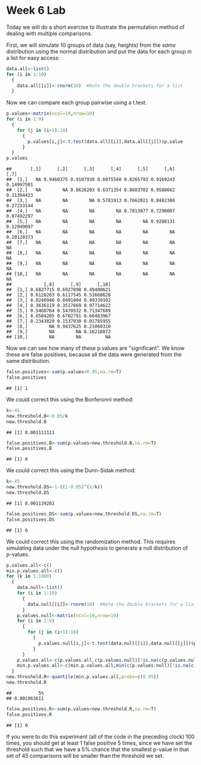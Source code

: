 Week 6 Lab
=============
  
Today we will do a short exercise to illustrate the permutation method of dealing with multiple comparisons.

First, we will simulate 10 groups of data (say, heights) from the *same* distribution using the normal distribution and put the data for each group in a list for easy access:


```r
data.all<-list()
for (i in 1:10)
  {
    data.all[[i]]<-rnorm(10)  #Note the double brackets for a list
  }
```

Now we can compare each group pairwise using a t.test.


```r
p.values<-matrix(ncol=10,nrow=10)
for (i in 1:9)
  {
    for (j in (i+1):10)
      {
        p.values[i,j]<-t.test(data.all[[i]],data.all[[j]])$p.value 
      }
  }
p.values
```

```
##       [,1]      [,2]      [,3]      [,4]      [,5]      [,6]       [,7]
##  [1,]   NA 0.9460375 0.9107938 0.6075560 0.8265793 0.9169243 0.14997501
##  [2,]   NA        NA 0.8626203 0.6371354 0.8683702 0.9588662 0.11304423
##  [3,]   NA        NA        NA 0.5781913 0.7662021 0.8482388 0.27233144
##  [4,]   NA        NA        NA        NA 0.7813877 0.7290007 0.07492297
##  [5,]   NA        NA        NA        NA        NA 0.9280131 0.12949097
##  [6,]   NA        NA        NA        NA        NA        NA 0.20120373
##  [7,]   NA        NA        NA        NA        NA        NA         NA
##  [8,]   NA        NA        NA        NA        NA        NA         NA
##  [9,]   NA        NA        NA        NA        NA        NA         NA
## [10,]   NA        NA        NA        NA        NA        NA         NA
##            [,8]      [,9]      [,10]
##  [1,] 0.6827715 0.6927898 0.49400621
##  [2,] 0.6128203 0.6117545 0.51668628
##  [3,] 0.8240946 0.8491004 0.49339102
##  [4,] 0.3636119 0.3517669 0.97714622
##  [5,] 0.5468764 0.5470532 0.71347689
##  [6,] 0.6584205 0.6702791 0.66483967
##  [7,] 0.2343820 0.1537930 0.01785955
##  [8,]        NA 0.9437625 0.21060310
##  [9,]        NA        NA 0.16218872
## [10,]        NA        NA         NA
```

Now we can see how many of these p.values are "significant". We know these are false positives, because all the data were generated from the same distribution.


```r
false.positives<-sum(p.values<0.05,na.rm=T)
false.positives
```

```
## [1] 1
```

We could correct this using the Bonferonni method:


```r
k<-45
new.threshold.B<-0.05/k
new.threshold.B
```

```
## [1] 0.001111111
```

```r
false.positives.B<-sum(p.values<new.threshold.B,na.rm=T)
false.positives.B
```

```
## [1] 0
```

We could correct this using the Dunn-Sidak method:


```r
k<-45
new.threshold.DS<-1-((1-0.05)^(1/k))
new.threshold.DS
```

```
## [1] 0.001139202
```

```r
false.positives.DS<-sum(p.values<new.threshold.DS,na.rm=T)
false.positives.DS
```

```
## [1] 0
```

We could correct this using the randomization method. This requires simulating data under the null hypothesis to generate a null distribution of p-values.



```r
p.values.all<-c()
min.p.values.all<-c()
for (k in 1:1000)
  {
    data.null<-list()
    for (i in 1:10)
      {
        data.null[[i]]<-rnorm(10)  #Note the double brackets for a list
      }
    p.values.null<-matrix(ncol=10,nrow=10)
    for (i in 1:9)
      {
        for (j in (i+1):10)
          {
            p.values.null[i,j]<-t.test(data.null[[i]],data.null[[j]])$p.value 
          }
      }
    p.values.all<-c(p.values.all,c(p.values.null)[!is.na(c(p.values.null))])
    min.p.values.all<-c(min.p.values.all,min(c(p.values.null)[!is.na(c(p.values.null))]))
  }
new.threshold.R<-quantile(min.p.values.all,probs=c(0.05))
new.threshold.R
```

```
##          5% 
## 0.001963611
```

```r
false.positives.R<-sum(p.values<new.threshold.R,na.rm=T)
false.positives.R
```

```
## [1] 0
```

If you were to do this experiment (all of the code in the preceding clock) 100 times, you should get at least 1 false positive 5 times, since we have set the threshold such that we have a 5% chance that the smallest p-value in that set of 45 comparisons will be smaller than the threshold we set.

